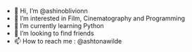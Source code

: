 - 👋 Hi, I’m @ashinoblivionn
- 👀 I’m interested in Film, Cinematography and Programming
- 🌱 I’m currently learning Python
- 💞️ I’m looking to find friends
- 📫 How to reach me : @ashtonawilde

